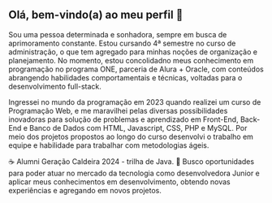 ## Olá, bem-vindo(a) ao meu perfil 👋

Sou uma pessoa determinada e sonhadora, sempre em busca de aprimoramento constante.
Estou cursando 4ª semestre no curso de administração, o que tem agregado para minhas noções de organização e planejamento. No momento, estou concolidadno meus conhecimento em programação no programa ONE, parceria de Alura + Oracle, com conteúdos abrangendo habilidades comportamentais e técnicas,  voltadas para o desenvolvimento full-stack.

Ingressei no mundo da programação em 2023 quando realizei um curso de Programação Web, e me maravilhei pelas diversas possibilidades inovadoras para solução de problemas e aprendizado em Front-End, Back-End e Banco de Dados com HTML, Javascript, CSS, PHP e MySQL. 
Por meio dos projetos propostos ao longo do curso desenvolvi o trabalho em equipe e habilidade para trabalhar com metodologias ágeis.

☕ Alumni Geração Caldeira 2024 - trilha de Java.
🎯 Busco oportunidades para poder atuar no mercado da tecnologia como desenvolvedora Junior e aplicar meus conhecimentos em desenvolvimento, obtendo novas experiências e agregando em novos projetos.
